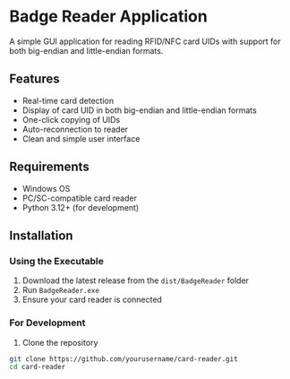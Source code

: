 # Badge Reader Application

A simple GUI application for reading RFID/NFC card UIDs with support for both big-endian and little-endian formats.

## Features
- Real-time card detection
- Display of card UID in both big-endian and little-endian formats
- One-click copying of UIDs
- Auto-reconnection to reader
- Clean and simple user interface

## Requirements
- Windows OS
- PC/SC-compatible card reader
- Python 3.12+ (for development)

## Installation

### Using the Executable
1. Download the latest release from the `dist/BadgeReader` folder
2. Run `BadgeReader.exe`
3. Ensure your card reader is connected

### For Development
1. Clone the repository
```bash
git clone https://github.com/yourusername/card-reader.git
cd card-reader